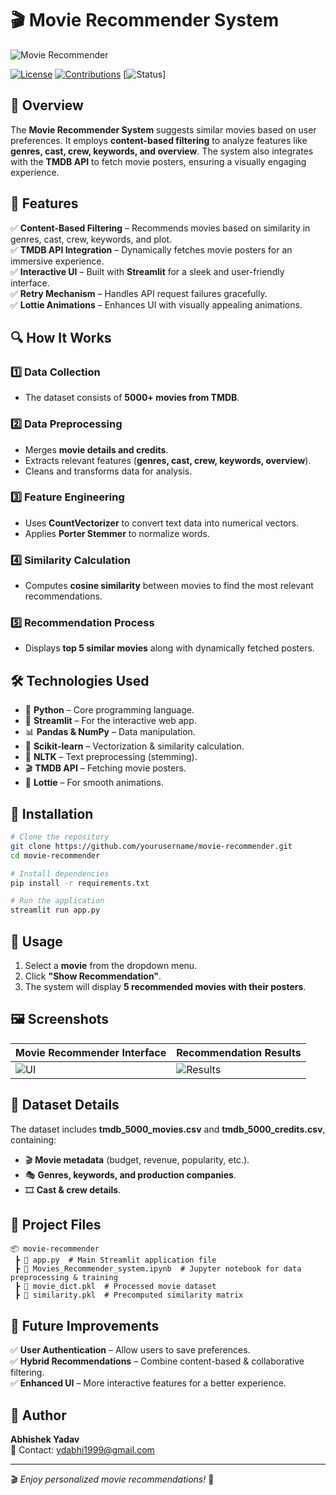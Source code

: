 # 🎬 Movie Recommender System

![Movie Recommender](https://via.placeholder.com/1000x300?text=Movie+Recommender+System)

[![License](https://img.shields.io/badge/license-MIT-blue.svg)](LICENSE)
[![Contributions](https://img.shields.io/badge/contributions-welcome-brightgreen.svg)](CONTRIBUTING.md)
[![Status](https://img.shields.io/badge/status-active-success.svg)]

## 📌 Overview
The **Movie Recommender System** suggests similar movies based on user preferences. It employs **content-based filtering** to analyze features like **genres, cast, crew, keywords, and overview**. The system also integrates with the **TMDB API** to fetch movie posters, ensuring a visually engaging experience.

## 🌟 Features
✅ **Content-Based Filtering** – Recommends movies based on similarity in genres, cast, crew, keywords, and plot.  
✅ **TMDB API Integration** – Dynamically fetches movie posters for an immersive experience.  
✅ **Interactive UI** – Built with **Streamlit** for a sleek and user-friendly interface.  
✅ **Retry Mechanism** – Handles API request failures gracefully.  
✅ **Lottie Animations** – Enhances UI with visually appealing animations.  

## 🔍 How It Works
### **1️⃣ Data Collection**
- The dataset consists of **5000+ movies from TMDB**.

### **2️⃣ Data Preprocessing**
- Merges **movie details and credits**.
- Extracts relevant features (**genres, cast, crew, keywords, overview**).
- Cleans and transforms data for analysis.

### **3️⃣ Feature Engineering**
- Uses **CountVectorizer** to convert text data into numerical vectors.
- Applies **Porter Stemmer** to normalize words.

### **4️⃣ Similarity Calculation**
- Computes **cosine similarity** between movies to find the most relevant recommendations.

### **5️⃣ Recommendation Process**
- Displays **top 5 similar movies** along with dynamically fetched posters.

## 🛠 Technologies Used
- 🐍 **Python** – Core programming language.
- 🎨 **Streamlit** – For the interactive web app.
- 📊 **Pandas & NumPy** – Data manipulation.
- 🤖 **Scikit-learn** – Vectorization & similarity calculation.
- 📝 **NLTK** – Text preprocessing (stemming).
- 🎬 **TMDB API** – Fetching movie posters.
- 💫 **Lottie** – For smooth animations.

## 🚀 Installation
```bash
# Clone the repository
git clone https://github.com/yourusername/movie-recommender.git
cd movie-recommender

# Install dependencies
pip install -r requirements.txt

# Run the application
streamlit run app.py
```

## 🎥 Usage
1. Select a **movie** from the dropdown menu.
2. Click **"Show Recommendation"**.
3. The system will display **5 recommended movies with their posters**.

## 🖼️ Screenshots
| Movie Recommender Interface | Recommendation Results |
|----------------------------|------------------------|
| ![UI](https://via.placeholder.com/400) | ![Results](https://via.placeholder.com/400) |

## 📂 Dataset Details
The dataset includes **tmdb_5000_movies.csv** and **tmdb_5000_credits.csv**, containing:
- 🎬 **Movie metadata** (budget, revenue, popularity, etc.).
- 🎭 **Genres, keywords, and production companies**.
- 🎞️ **Cast & crew details**.

## 📜 Project Files
```
📦 movie-recommender
 ┣ 📜 app.py  # Main Streamlit application file
 ┣ 📜 Movies_Recommender_system.ipynb  # Jupyter notebook for data preprocessing & training
 ┣ 📜 movie_dict.pkl  # Processed movie dataset
 ┣ 📜 similarity.pkl  # Precomputed similarity matrix
```

## 🔮 Future Improvements
✅ **User Authentication** – Allow users to save preferences.  
✅ **Hybrid Recommendations** – Combine content-based & collaborative filtering.  
✅ **Enhanced UI** – More interactive features for a better experience.  

## 👤 Author
**Abhishek Yadav**  
📩 Contact: [ydabhi1999@gmail.com](mailto:ydabhi1999@gmail.com)

---
🎬 *Enjoy personalized movie recommendations!* 🍿

